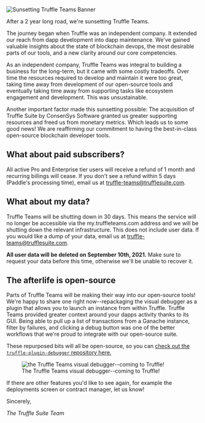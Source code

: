 ![Sunsetting Truffle Teams Banner](/img/blog/sunsetting-truffle-teams/blog-header.png)

After a 2 year long road, we're sunsetting Truffle Teams. 

The journey began when Truffle was an independent company. It extended our reach from dapp development into dapp maintenance. We've gained valuable insights about the state of blockchain devops, the most desirable parts of our tools, and a new clarity around our core competencies.

As an independent company, Truffle Teams was integral to building a business for the long-term, but it came with some costly tradeoffs. Over time the resources required to develop and maintain it were too great, taking time away from development of our open-source tools and eventually taking time away from supporting tasks like ecosystem engagement and development. This was unsustainable.

Another important factor made this sunsetting possible: The acquisition of Truffle Suite by ConsenSys Software granted us greater supporting resources and freed us from monetary metrics. Which leads us to some good news! We are reaffirming our commitment to having the best-in-class open-source blockchain developer tools.

## What about paid subscribers?

All active Pro and Enterprise tier users will receive a refund of 1 month and recurring billings will cease. If you don't see a refund within 5 days (Paddle's processing time), email us at [truffle-teams@trufflesuite.com](mailto:truffle-teams@trufflesuite.com).

## What about my data?

Truffle Teams will be shutting down in 30 days. This means the service will no longer be accessible via the my.truffleteams.com address and we will be shutting down the relevant infrastructure. This does not include user data. If you would like a dump of your data, email us at [truffle-teams@trufflesuite.com](mailto:truffle-teams@trufflesuite.com).

**All user data will be deleted on September 10th, 2021.** Make sure to request your data before this time, otherwise we'll be unable to recover it.

## The afterlife is open-source

Parts of Truffle Teams will be making their way into our open-source tools! We're happy to share one right now--repackaging the visual debugger as a plugin that allows you to launch an instance from within Truffle. Truffle Teams provided greater context around your dapps activity thanks to its GUI. Being able to pull up a list of transactions from a Ganache instance, filter by failures, and clicking a debug button was one of the better workflows that we're proud to integrate with our open-source suite.

These repurposed bits will all be open-source, so you can [check out the `truffle-plugin-debugger` repository here.](https://github.com/trufflesuite/truffle-plugin-debugger)

<figure>
  <img class="mb-4 w-100" src="/img/blog/sunsetting-truffle-teams/visual-debugger.png" alt="the Truffle Teams visual debugger--coming to Truffle!">
  <figcaption class="text-center font-italic">The Truffle Teams visual debugger--coming to Truffle!</figcaption>
</figure>

If there are other features you'd like to see again, for example the deployments screen or contract manager, let us know!

Sincerely,

_The Truffle Suite Team_
